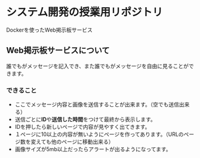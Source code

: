 # システム開発の授業用リポジトリ
Dockerを使ったWeb掲示板サービス

## Web掲示板サービスについて
誰でもがメッセージを記入でき、また誰でもがメッセージを自由に見ることができます。

### できること
- ここでメッセージ内容と画像を送信することが出来ます。（空でも送信出来る）
- 送信ごとに**ID**や**送信した時間**をつけて最終から表示します。
- IDを押したら新しいページで内容が見やすく出てきます。
- １ページに10以上の内容が無いようにページを作ってあります。（URLのページ数を変えても他のページに移動出来る）
- 画像サイズが5mb以上だったらアラートが出るようになってます。

